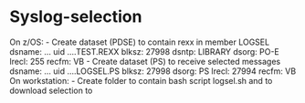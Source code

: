 # Syslog-selection

On z/OS: - Create dataset (PDSE) to contain rexx in member LOGSEL
             dsname: ... uid ....TEST.REXX
             blksz: 27998
             dsntp: LIBRARY
             dsorg: PO-E
             lrecl: 255
             recfm: VB
         - Create dataset (PS) to receive selected messages
             dsname: ... uid ....LOGSEL.PS
             blksz: 27998
             dsorg: PS
             lrecl: 27994
             recfm: VB
On workstation: - Create folder to contain bash script logsel.sh and to download selection to
